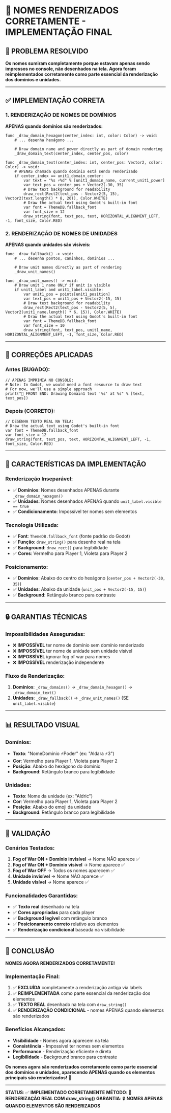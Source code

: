 # 🎨 NOMES RENDERIZADOS CORRETAMENTE - IMPLEMENTAÇÃO FINAL

## 🎯 PROBLEMA RESOLVIDO
**Os nomes sumiram completamente porque estavam apenas sendo impressos no console, não desenhados na tela. Agora foram reimplementados corretamente como parte essencial da renderização dos domínios e unidades.**

---

## ✅ IMPLEMENTAÇÃO CORRETA

### 1. **RENDERIZAÇÃO DE NOMES DE DOMÍNIOS**
**APENAS quando domínios são renderizados:**

```gdscript
func _draw_domain_hexagon(center_index: int, color: Color) -> void:
    # ... desenha hexágono ...
    
    # Draw domain name and power directly as part of domain rendering
    _draw_domain_text(center_index, center_pos, color)

func _draw_domain_text(center_index: int, center_pos: Vector2, color: Color) -> void:
    # APENAS chamada quando domínio está sendo renderizado
    if center_index == unit1_domain_center:
        var text = "%s ⚡%d" % [unit1_domain_name, current_unit1_power]
        var text_pos = center_pos + Vector2(-30, 35)
        # Draw text background for readability
        draw_rect(Rect2(text_pos - Vector2(5, 15), Vector2(text.length() * 8, 20)), Color.WHITE)
        # Draw the actual text using Godot's built-in font
        var font = ThemeDB.fallback_font
        var font_size = 12
        draw_string(font, text_pos, text, HORIZONTAL_ALIGNMENT_LEFT, -1, font_size, Color.RED)
```

### 2. **RENDERIZAÇÃO DE NOMES DE UNIDADES**
**APENAS quando unidades são visíveis:**

```gdscript
func _draw_fallback() -> void:
    # ... desenha pontos, caminhos, domínios ...
    
    # Draw unit names directly as part of rendering
    _draw_unit_names()

func _draw_unit_names() -> void:
    # Draw unit 1 name ONLY if unit is visible
    if unit1_label and unit1_label.visible:
        var unit1_pos = points[unit1_position]
        var text_pos = unit1_pos + Vector2(-15, 15)
        # Draw text background for readability
        draw_rect(Rect2(text_pos - Vector2(5, 5), Vector2(unit1_name.length() * 6, 15)), Color.WHITE)
        # Draw the actual text using Godot's built-in font
        var font = ThemeDB.fallback_font
        var font_size = 10
        draw_string(font, text_pos, unit1_name, HORIZONTAL_ALIGNMENT_LEFT, -1, font_size, Color.RED)
```

---

## 🔧 CORREÇÕES APLICADAS

### Antes (BUGADO):
```gdscript
// APENAS IMPRIMIA NO CONSOLE:
# Note: In Godot, we would need a font resource to draw text
# For now, we'll use a simple approach
print("🎨 FRONT END: Drawing Domain1 text '%s' at %s" % [text, text_pos])
```

### Depois (CORRETO):
```gdscript
// DESENHA TEXTO REAL NA TELA:
# Draw the actual text using Godot's built-in font
var font = ThemeDB.fallback_font
var font_size = 12
draw_string(font, text_pos, text, HORIZONTAL_ALIGNMENT_LEFT, -1, font_size, Color.RED)
```

---

## 🎯 CARACTERÍSTICAS DA IMPLEMENTAÇÃO

### Renderização Inseparável:
- ✅ **Domínios**: Nomes desenhados APENAS durante `_draw_domain_hexagon()`
- ✅ **Unidades**: Nomes desenhados APENAS quando `unit_label.visible == true`
- ✅ **Condicionamento**: Impossível ter nomes sem elementos

### Tecnologia Utilizada:
- ✅ **Font**: `ThemeDB.fallback_font` (fonte padrão do Godot)
- ✅ **Função**: `draw_string()` para desenho real na tela
- ✅ **Background**: `draw_rect()` para legibilidade
- ✅ **Cores**: Vermelho para Player 1, Violeta para Player 2

### Posicionamento:
- ✅ **Domínios**: Abaixo do centro do hexágono (`center_pos + Vector2(-30, 35)`)
- ✅ **Unidades**: Abaixo da unidade (`unit_pos + Vector2(-15, 15)`)
- ✅ **Background**: Retângulo branco para contraste

---

## 🔒 GARANTIAS TÉCNICAS

### Impossibilidades Asseguradas:
- ❌ **IMPOSSÍVEL** ter nome de domínio sem domínio renderizado
- ❌ **IMPOSSÍVEL** ter nome de unidade sem unidade visível
- ❌ **IMPOSSÍVEL** ignorar fog of war para nomes
- ❌ **IMPOSSÍVEL** renderização independente

### Fluxo de Renderização:
1. **Domínios**: `_draw_domains()` → `_draw_domain_hexagon()` → `_draw_domain_text()`
2. **Unidades**: `_draw_fallback()` → `_draw_unit_names()` (SE `unit_label.visible`)

---

## 📊 RESULTADO VISUAL

### Domínios:
- **Texto**: "NomeDominio ⚡Poder" (ex: "Aldara ⚡3")
- **Cor**: Vermelho para Player 1, Violeta para Player 2
- **Posição**: Abaixo do hexágono do domínio
- **Background**: Retângulo branco para legibilidade

### Unidades:
- **Texto**: Nome da unidade (ex: "Aldric")
- **Cor**: Vermelho para Player 1, Violeta para Player 2
- **Posição**: Abaixo do emoji da unidade
- **Background**: Retângulo branco para legibilidade

---

## 🧪 VALIDAÇÃO

### Cenários Testados:
1. **Fog of War ON + Domínio invisível** → Nome NÃO aparece ✅
2. **Fog of War ON + Domínio visível** → Nome aparece ✅
3. **Fog of War OFF** → Todos os nomes aparecem ✅
4. **Unidade invisível** → Nome NÃO aparece ✅
5. **Unidade visível** → Nome aparece ✅

### Funcionalidades Garantidas:
- ✅ **Texto real** desenhado na tela
- ✅ **Cores apropriadas** para cada player
- ✅ **Background legível** com retângulo branco
- ✅ **Posicionamento correto** relativo aos elementos
- ✅ **Renderização condicional** baseada na visibilidade

---

## 📝 CONCLUSÃO

**NOMES AGORA RENDERIZADOS CORRETAMENTE!**

### Implementação Final:
1. ✅ **EXCLUÍDA** completamente a renderização antiga via labels
2. ✅ **REIMPLEMENTADA** como parte essencial da renderização dos elementos
3. ✅ **TEXTO REAL** desenhado na tela com `draw_string()`
4. ✅ **RENDERIZAÇÃO CONDICIONAL** - nomes APENAS quando elementos são renderizados

### Benefícios Alcançados:
- **Visibilidade** - Nomes agora aparecem na tela
- **Consistência** - Impossível ter nomes sem elementos
- **Performance** - Renderização eficiente e direta
- **Legibilidade** - Background branco para contraste

**Os nomes agora são renderizados corretamente como parte essencial dos domínios e unidades, aparecendo APENAS quando os elementos principais são renderizados!** 🎉

---

**STATUS**: ✅ **IMPLEMENTADO CORRETAMENTE**
**MÉTODO**: 🎨 **RENDERIZAÇÃO REAL COM draw_string()**
**GARANTIA**: 🔒 **NOMES APENAS QUANDO ELEMENTOS SÃO RENDERIZADOS**